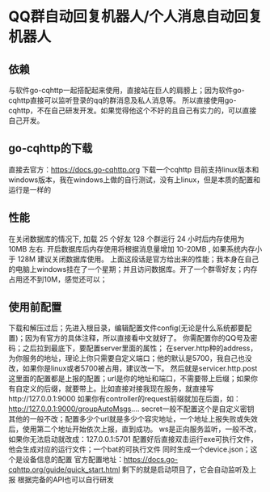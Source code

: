 # QQ群自动回复机器人/个人消息自动回复机器人
## 依赖
与软件go-cqhttp一起搭配起来使用，直接站在巨人的肩膀上；因为软件go-cqhttp直接可以监听登录的qq的群消息及私人消息等。
所以直接使用go-cqhttp，不在自己研发开发。如果觉得他这个不好的且自己有实力的，可以直接自己开发。
## go-cqhttp的下载
直接去官方：https://docs.go-cqhttp.org
下载一个cqhttp
目前支持linux版本和windows版本，我在windows上做的自行测试，没有上linux，但是本质的配置和运行是一样的
## 性能
在关闭数据库的情况下, 加载 25 个好友 128 个群运行 24 小时后内存使用为 10MB 左右. 开启数据库后内存使用将根据消息量增加 10-20MB , 如果系统内存小于 128M 建议关闭数据库使用。
上面这段话是官方给出来的性能；我本身在自己的电脑上windows挂在了一个星期；并且访问数据库。开了一个群零好友；内存占用还不到10M，感觉还可以；
## 使用前配置
下载和解压过后；先进入根目录，编辑配置文件config(无论是什么系统都要配置)；因为有官方的具体注释，所以直接看中文就好了。
你需配置你的QQ号及密码；之后拉到最底下，要配置server里面的属性；
在server.http种的address，为你服务的地址，理论上你只需要自定义端口；他的默认是5700，我自己也没改，如果你是linux或者5700被占用，建议改一下。
然后就是servicer.http.post
这里面的配置都是上报的配置；url是你的地址和端口，不需要带上后缀；如果你有自定义的后缀，就要带上。比如直接对接我现在服务，就直接写http://127.0.0.1:9000
如果你有controller的request前缀就加在后面，如：http://127.0.0.1:9000/groupAutoMsgs....
secret一般不配置这个是自定义密钥
其他的一般不改；配置多少个url就是多少个容灾地址，一个地址上报失败或失效后，使用第二个地址开始依次上报，直到成功。
ws是正向服务监听，一般不改，如果你无法启动就改成：127.0.0.1:5701
配置好后直接双击运行exe可执行文件，他会生成对应的运行文件；一个bat的可执行文件
同时生成一个device.json；这个是设备信息的配置
官方配置地址：https://docs.go-cqhttp.org/guide/quick_start.html
剩下的就是启动项目了，它会自动监听及上报
根据完备的API也可以自行研发